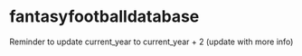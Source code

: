 # fantasyfootballdatabase
Reminder to update current_year to current_year + 2 (update with more info)
